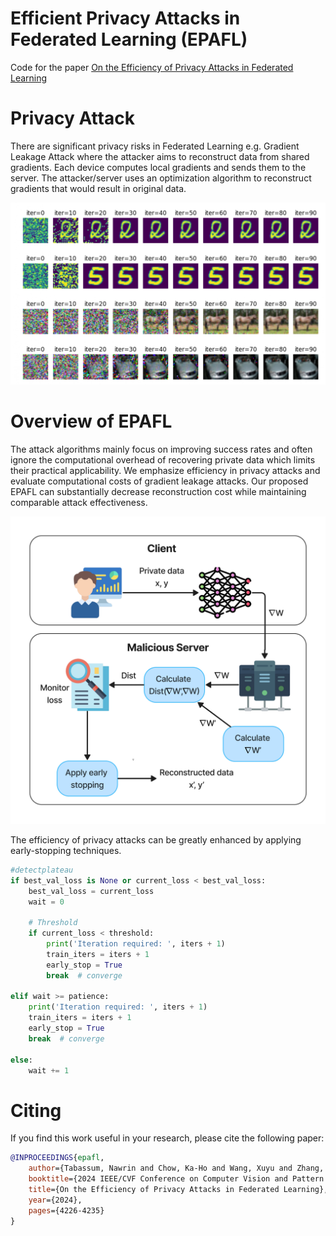 # Efficient Privacy Attacks in Federated Learning (EPAFL)
Code for the paper [On the Efficiency of Privacy Attacks in Federated Learning](https://arxiv.org/abs/2404.09430)

# Privacy Attack
There are significant privacy risks in Federated Learning e.g. Gradient Leakage Attack where the attacker aims to reconstruct data from shared gradients. Each device computes local gradients and sends them to the server. The attacker/server uses an optimization algorithm to reconstruct gradients that would result in original data.

![](https://github.com/mlsysx/EPAFL/blob/main/assets/attack-visualization.jpg)

# Overview of EPAFL
The attack algorithms mainly focus on improving success rates and often ignore the computational overhead of recovering private data which limits their practical applicability. We emphasize efficiency in privacy attacks and evaluate computational costs of gradient leakage attacks. Our proposed EPAFL can substantially decrease reconstruction cost while maintaining comparable attack effectiveness.

![](https://github.com/mlsysx/EPAFL/blob/main/assets/EPAFL.jpg)

The efficiency of privacy attacks can be greatly enhanced by applying early-stopping techniques.

```python
#detectplateau
if best_val_loss is None or current_loss < best_val_loss:
    best_val_loss = current_loss
    wait = 0

    # Threshold
    if current_loss < threshold:
        print('Iteration required: ', iters + 1)
        train_iters = iters + 1
        early_stop = True
        break  # converge

elif wait >= patience:
    print('Iteration required: ', iters + 1)
    train_iters = iters + 1
    early_stop = True
    break  # converge

else:
    wait += 1

```
 
# Citing
If you find this work useful in your research, please cite the following paper:

```bibtex
@INPROCEEDINGS{epafl,
    author={Tabassum, Nawrin and Chow, Ka-Ho and Wang, Xuyu and Zhang, Wenbin and Wu, Yanzhao},
    booktitle={2024 IEEE/CVF Conference on Computer Vision and Pattern Recognition (CVPR) Workshops}, 
    title={On the Efficiency of Privacy Attacks in Federated Learning}, 
    year={2024},
    pages={4226-4235}
}
